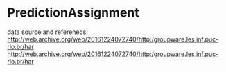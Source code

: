 # PredictionAssignment
data source and referenecs:
 http://web.archive.org/web/20161224072740/http:/groupware.les.inf.puc-rio.br/har
 http://web.archive.org/web/20161224072740/http:/groupware.les.inf.puc-rio.br/har

